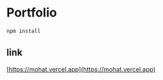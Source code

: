 # Portfolio

```bash
npm install
```

## link

[https://mohat.vercel.app](https://mohat.vercel.app)


